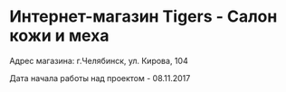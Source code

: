 # Интернет-магазин Tigers - Салон кожи и меха

Адрес магазина: г.Челябинск, ул. Кирова, 104

Дата начала работы над проектом - 08.11.2017

